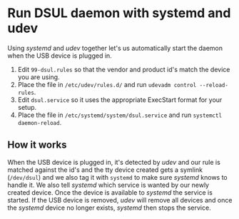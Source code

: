 # Run DSUL daemon with systemd and udev

Using _systemd_ and _udev_ together let's us automatically start the daemon when the USB device is plugged in.

1. Edit `99-dsul.rules` so that the vendor and product id's match the device you are using.
0. Place the file in `/etc/udev/rules.d/` and run `udevadm control --reload-rules`.
0. Edit `dsul.service` so it uses the appropriate ExecStart format for your setup.
0. Place the file in `/etc/systemd/system/dsul.service` and run `systemctl daemon-reload`.


## How it works

When the USB device is plugged in, it's detected by _udev_ and our rule is matched
against the id's and the tty device created gets a symlink (`/dev/dsul`) and we
also tag it with `systemd` to make sure _systemd_ knows to handle it. We also tell
_systemd_ which service is wanted by our newly created device. Once the device is
available to _systemd_ the service is started. If the USB device is removed, _udev_
will remove all devices and once the _systemd_ device no longer exists, _systemd_
then stops the service.
